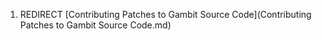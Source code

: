 1.  REDIRECT [Contributing Patches to Gambit Source
    Code](Contributing Patches to Gambit Source Code.md)
